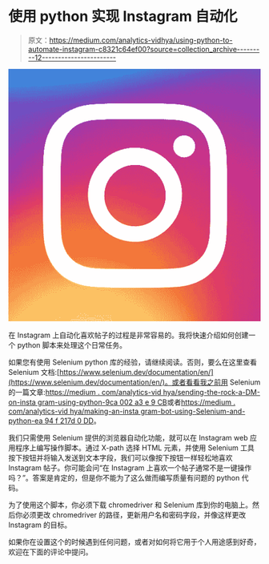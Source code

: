 # 使用 python 实现 Instagram 自动化

> 原文：<https://medium.com/analytics-vidhya/using-python-to-automate-instagram-c8321c64ef00?source=collection_archive---------12----------------------->

![](img/c9eb9374ee09904a71693f422a11a51b.png)

在 Instagram 上自动化喜欢帖子的过程是非常容易的。我将快速介绍如何创建一个 python 脚本来处理这个日常任务。

如果您有使用 Selenium python 库的经验，请继续阅读。否则，要么在这里查看 Selenium 文档:[https://www.selenium.dev/documentation/en/](https://www.selenium.dev/documentation/en/)。或者看看我之前用 Selenium 的一篇文章:[https://medium . com/analytics-vid hya/sending-the-rock-a-DM-on-insta gram-using-python-9ca 002 a3 e 9 CB](/analytics-vidhya/sending-the-rock-a-dm-on-instagram-using-python-9ca002a3e9cb)或者[https://medium . com/analytics-vid hya/making-an-insta gram-bot-using-Selenium-and-python-ea 94 f 217d 0 DD](/analytics-vidhya/making-an-instagram-bot-using-selenium-and-python-ea94f217d0dd)。

我们只需使用 Selenium 提供的浏览器自动化功能，就可以在 Instagram web 应用程序上编写操作脚本。通过 X-path 选择 HTML 元素，并使用 Selenium 工具按下按钮并将输入发送到文本字段，我们可以像按下按钮一样轻松地喜欢 Instagram 帖子。你可能会问“在 Instagram 上喜欢一个帖子通常不是一键操作吗？”。答案是肯定的，但是你不能为了这么做而编写质量有问题的 python 代码。

为了使用这个脚本，你必须下载 chromedriver 和 Selenium 库到你的电脑上。然后你必须更改 chromedriver 的路径，更新用户名和密码字段，并像这样更改 Instagram 的目标。

如果你在设置这个的时候遇到任何问题，或者对如何将它用于个人用途感到好奇，欢迎在下面的评论中提问。